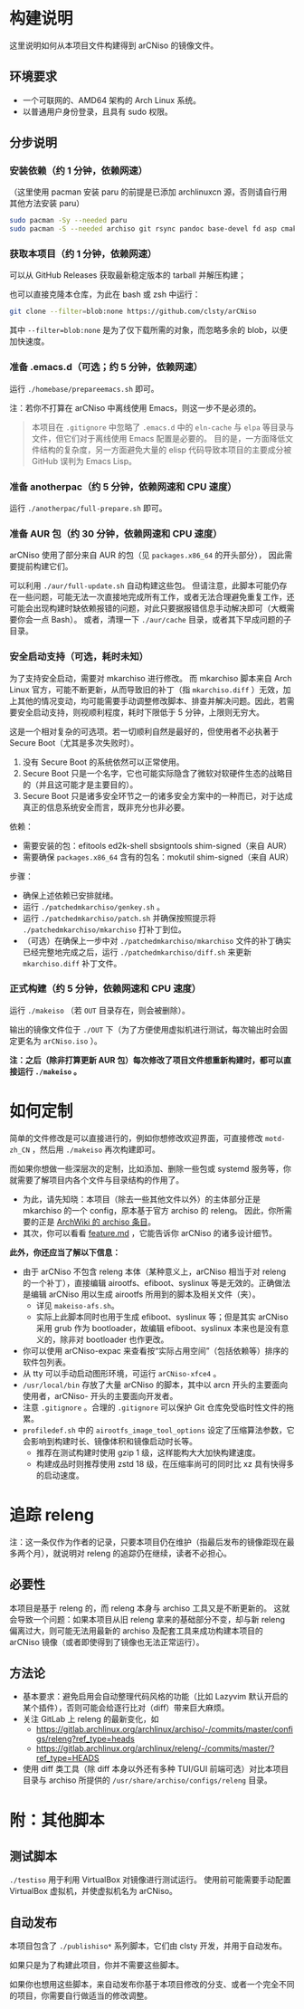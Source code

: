 # 构建说明

这里说明如何从本项目文件构建得到 arCNiso 的镜像文件。

## 环境要求

- 一个可联网的、AMD64 架构的 Arch Linux 系统。
- 以普通用户身份登录，且具有 sudo 权限。

## 分步说明

### 安装依赖（约 1 分钟，依赖网速）

（这里使用 pacman 安装 paru 的前提是已添加 archlinuxcn 源，否则请自行用其他方法安装 paru）
```bash
sudo pacman -Sy --needed paru
sudo pacman -S --needed archiso git rsync pandoc base-devel fd asp cmake
```

### 获取本项目（约 1 分钟，依赖网速）

可以从 GitHub Releases 获取最新稳定版本的 tarball 并解压构建；

也可以直接克隆本仓库，为此在 bash 或 zsh 中运行：
```bash
git clone --filter=blob:none https://github.com/clsty/arCNiso
```

其中 `--filter=blob:none` 是为了仅下载所需的对象，而忽略多余的 blob，以便加快速度。


### 准备 .emacs.d（可选；约 5 分钟，依赖网速）

运行 `./homebase/prepareemacs.sh` 即可。

注：若你不打算在 arCNiso 中离线使用 Emacs，则这一步不是必须的。

> 本项目在 `.gitignore` 中忽略了 `.emacs.d` 中的 `eln-cache` 与 `elpa` 等目录与文件，但它们对于离线使用 Emacs 配置是必要的。
> 目的是，一方面降低文件结构的复杂度，另一方面避免大量的 elisp 代码导致本项目的主要成分被 GitHub 误判为 Emacs Lisp。


### 准备 anotherpac（约 5 分钟，依赖网速和 CPU 速度）

运行 `./anotherpac/full-prepare.sh` 即可。


### 准备 AUR 包（约 30 分钟，依赖网速和 CPU 速度）

arCNiso 使用了部分来自 AUR 的包（见 `packages.x86_64` 的开头部分），
因此需要提前构建它们。

可以利用 `./aur/full-update.sh` 自动构建这些包。
但请注意，此脚本可能仍存在一些问题，可能无法一次直接地完成所有工作，或者无法合理避免重复工作，还可能会出现构建时缺依赖报错的问题，对此只要据报错信息手动解决即可（大概需要你会一点 Bash）。
或者，清理一下 `./aur/cache` 目录，或者其下早成问题的子目录。


### 安全启动支持（可选，耗时未知）

为了支持安全启动，需要对 mkarchiso 进行修改。
而 mkarchiso 脚本来自 Arch Linux 官方，可能不断更新，从而导致旧的补丁（指 `mkarchiso.diff` ）无效，加上其他的情况变动，均可能需要手动调整修改脚本、排查并解决问题。因此，若需要安全启动支持，则视顺利程度，耗时下限低于 5 分钟，上限则无穷大。

这是一个相对复杂的可选项。若一切顺利自然是最好的，但使用者不必执著于 Secure Boot（尤其是多次失败时）。

1. 没有 Secure Boot 的系统依然可以正常使用。
2. Secure Boot 只是一个名字，它也可能实际隐含了微软对软硬件生态的战略目的（并且这可能才是主要目的）。
3. Secure Boot 只是诸多安全环节之一的诸多安全方案中的一种而已，对于达成真正的信息系统安全而言，既非充分也非必要。

依赖：

- 需要安装的包：efitools ed2k-shell sbsigntools shim-signed（来自 AUR）
- 需要确保 `packages.x86_64` 含有的包名：mokutil shim-signed（来自 AUR）

步骤：

- 确保上述依赖已安排就绪。
- 运行 `./patchedmkarchiso/genkey.sh` 。
- 运行 `./patchedmkarchiso/patch.sh` 并确保按照提示将 `./patchedmkarchiso/mkarchiso` 打补丁到位。
- （可选）在确保上一步中对 `./patchedmkarchiso/mkarchiso` 文件的补丁确实已经完整地完成之后，运行 `./patchedmkarchiso/diff.sh` 来更新 `mkarchiso.diff` 补丁文件。


### 正式构建（约 5 分钟，依赖网速和 CPU 速度）

运行 `./makeiso` （若 `OUT` 目录存在，则会被删除）。

输出的镜像文件位于 `./OUT` 下（为了方便使用虚拟机进行测试，每次输出时会固定更名为 `arCNiso.iso` ）。

**注：之后（除非打算更新 AUR 包）每次修改了项目文件想重新构建时，都可以直接运行 `./makeiso` 。**


# 如何定制

简单的文件修改是可以直接进行的，例如你想修改欢迎界面，可直接修改 `motd-zh_CN` ，然后用 `./makeiso` 再次构建即可。

而如果你想做一些深层次的定制，比如添加、删除一些包或 systemd 服务等，你就需要了解项目内各个文件与目录结构的作用了。

- 为此，请先知晓：本项目（除去一些其他文件以外）的主体部分正是 mkarchiso 的一个 config，原本基于官方 archiso 的 releng。
  因此，你所需要的正是 [ArchWiki 的 archiso 条目](https://wiki.archlinux.org/title/Archiso)。
- 其次，你可以看看 [feature.md](./feature.md) ，它能告诉你 arCNiso 的诸多设计细节。

**此外，你还应当了解以下信息：**

- 由于 arCNiso 不包含 releng 本体（某种意义上，arCNiso 相当于对 releng 的一个补丁），直接编辑 airootfs、efiboot、syslinux 等是无效的。正确做法是编辑 arCNiso 用以生成 airootfs 所用到的脚本及相关文件（夹）。
  - 详见 `makeiso-afs.sh`。
  - 实际上此脚本同时也用于生成 efiboot、syslinux 等；但是其实 arCNiso 采用 grub 作为 bootloader，故编辑 efiboot、syslinux 本来也是没有意义的，除非对 bootloader 也作更改。
- 你可以使用 arCNiso-expac 来查看按“实际占用空间”（包括依赖等）排序的软件包列表。
- 从 tty 可以手动启动图形环境，可运行 `arCNiso-xfce4` 。
- `/usr/local/bin` 存放了大量 arCNiso 的脚本，其中以 arcn 开头的主要面向使用者，arCNiso- 开头的主要面向开发者。
- 注意 `.gitignore` 。合理的 `.gitignore` 可以保护 Git 仓库免受临时性文件的拖累。
- `profiledef.sh` 中的 `airootfs_image_tool_options` 设定了压缩算法参数，它会影响到构建时长、镜像体积和镜像启动时长等。
  - 推荐在测试构建时使用 gzip 1 级，这样能构大大加快构建速度。
  - 构建成品时则推荐使用 zstd 18 级，在压缩率尚可的同时比 xz 具有快得多的启动速度。


# 追踪 releng

注：这一条仅作为作者的记录，只要本项目仍在维护（指最后发布的镜像距现在最多两个月），就说明对 releng 的追踪仍在继续，读者不必担心。


## 必要性

本项目是基于 releng 的，而 releng 本身与 archiso 工具又是不断更新的。
这就会导致一个问题：如果本项目从旧 releng 拿来的基础部分不变，却与新 releng 偏离过大，则可能无法用最新的 archiso 及配套工具来成功构建本项目的 arCNiso 镜像（或者即使得到了镜像也无法正常运行）。


## 方法论

- 基本要求：避免启用会自动整理代码风格的功能（比如 Lazyvim 默认开启的某个插件），否则可能会给逐行比对（diff）带来巨大麻烦。
- 关注 GitLab 上 releng 的最新变化，如
  - <https://gitlab.archlinux.org/archlinux/archiso/-/commits/master/configs/releng?ref_type=heads>
  - <https://gitlab.archlinux.org/archlinux/releng/-/commits/master/?ref_type=HEADS>
- 使用 diff 类工具（除 diff 本身以外还有多种 TUI/GUI 前端可选）对比本项目目录与 archiso 所提供的 `/usr/share/archiso/configs/releng` 目录。


# 附：其他脚本

## 测试脚本

`./testiso` 用于利用 VirtualBox 对镜像进行测试运行。
使用前可能需要手动配置 VirtualBox 虚拟机，并使虚拟机名为 arCNiso。

## 自动发布

本项目包含了 `./publishiso*` 系列脚本，它们由 clsty 开发，并用于自动发布。

如果只是为了构建此项目，你并不需要这些脚本。

如果你也想用这些脚本，来自动发布你基于本项目修改的分支、或者一个完全不同的项目，你需要自行做适当的修改调整。
